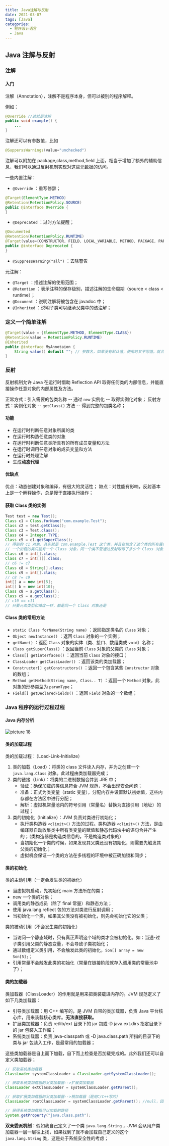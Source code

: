 ```yaml
---
title: Java注解与反射
date: 2021-03-07
tags: [Java]
categories:
  - 程序设计语言
  - Java
---
```


<style>
.center {
width: auto;
display: table;
margin - left: auto;
margin - right: auto;
}
// 图片居中
img {
position: relative;
left: 50%;
transform: translateX(-50%);
}
</style>

## Java 注解与反射

### 注解

#### 入门

注解（Annotation），注解不是程序本身，但可以被别的程序解释。

例如：

```JAVA
@Override //这就是注解
public void example() {
    ...
}
```

注解还可以有参数值，比如

```JAVA
@SupperssWarnings(value="unchecked")
```

注解可以附加在 package,class,method,field 上面，相当于增加了额外的辅助信息，我们可以通过反射机制实现对这些元数据的访问。

一些内置注解：

- `@Override` ：重写修辞；

```JAVA
@Target(ElementType.METHOD)
@Retention(RetentionPolicy.SOURCE)
public @interface Override {
}
```

- `@Deprecated` ：过时方法提醒；

```JAVA
@Documented
@Retention(RetentionPolicy.RUNTIME)
@Target(value={CONSTRUCTOR, FIELD, LOCAL_VARIABLE, METHOD, PACKAGE, PARAMETER, TYPE})
public @interface Deprecated {
}
```

- `@SuppressWarning("all")` ：去除警告

元注解：

- `@Target` ：描述注解的使用范围；
- `@Retention` ：表示注释的保存级别，描述注解的生命周期（source < class < runtime）；
- `@Document` ：说明注解将被包含在 javadoc 中；
- `@Inherited` ：说明子类可以继承父类中的该注解；

### 定义一个简单注解

```JAVA
@Target(value = {ElementType.METHOD, ElementType.CLASS})
@Retention(value = RetentionPolicy.RUNTIME)
@Inherited
public @interface MyAnnotaion {
    String value() default ""; // 参数名，如果没有默认值，使用时又不写值，就会报错
}
```

### 反射

反射机制允许 Java 在运行时借助 Reflection API 取得任何类的内部信息，并能直接操作任意对象的内部属性及方法。

正常方式：引入需要的包类名称 -- 通过 `new` 实例化 -- 取得实例化对象；
反射方式：实例化对象 -- `getClass()` 方法 -- 得到完整的包类名称；

#### 功能

- 在运行时判断任意对象所属的类
- 在运行时构造任意类的对象
- 在运行时判断任意类所具有的所有成员变量和方法
- 在运行时调用任意对象的成员变量和方法
- 在运行时处理注解
- 生成**动态代理**

#### 优缺点

优点：动态创建对象和编译，有很大的灵活性；
缺点：对性能有影响，反射基本上是一个解释操作，总是慢于直接执行操作；

#### 获取 Class 类的实例

```JAVA
Test test = new Test();
Class c1 = Class.forName("com.example.Test");
Class c2 = test.getClass();
Class c3 = Test.class();
Class c4 = Integer.TYPE;
Class c5 = c1.getSuperClass();
// 得到的 c1 对象，其实就是 com.example.Test 这个类，并且在包含了这个类的所有属性
// 一个加载的类只能有一个 Class 对象，同一个类不管通过反射取得了多少个 Class 对象，其 hashCode 都是同一个值
Class c6 = int[].class;
Class c7 = int[][].class;
// c6 != c7
Class c8 = String[].class;
Class c9 = int[].class;
// c8 != c9
int[] a = new int[5];
int[] b = new int[10];
Class c8 = a.getClass();
Class c9 = a.getClass();
// c10 == c11
// 只要元素类型和维度一样，都是同一个 Class 对象还是
```

#### Class 类的常用方法

- `static Class forName(String name)` ：返回指定类名的 `Class` 对象；
- `Object newInstance()` ：返回 `Class` 对象的一个实例；
- `getName()` ：返回 `Class` 对象的实体（类、接口、数组类或 `void`）名称；
- `Class getSuperClass()` ：返回当前 `Class` 对象的父类的 `Class` 对象；
- `Class[] getinterfaces()` ：返回当前 `Class` 对象的接口；
- `ClassLoader getClassLoader()` ：返回该类的类加载器；
- `Constructor[] getConstructors()` ：返回一个包含某些 `Constructor` 对象的数组；
- `Method getMethod(String name, Class.. T)` ：返回一个 `Method` 对象，此对象的形参类型为 `paramType`；
- `Field[] getDeclaredFields()` ：返回 `Field` 对象的一个数组；

### Java 程序的运行过程过程

#### Java 内存分析

![picture 18](../../../../assets/%E7%A8%8B%E5%BA%8F%E8%AE%BE%E8%AE%A1%E8%AF%AD%E8%A8%80/Java/Java%E6%B3%A8%E8%A7%A3%E4%B8%8E%E5%8F%8D%E5%B0%84/4e8edf8f42ca4b84de99896a016b2294f6c4853658213aa276f30b1d4d1aca0d.png)

#### 类的加载过程

类的加载过程：（Load-Link-Initialize）

1. 类的加载（Load）：将类的 class 文件读入内存，并为之创建一个 `java.lang.Class` 对象。此过程由类加载器完成；
2. 类的链接（Link）：将类的二进制数据合并到 JRE 中；
   - 验证：确保加载的类信息符合 JVM 规范，不会出现安全问题；
   - 准备：正式为类变量（static 变量），分配内存并设置默认初始值，这些内存都在方法区中进行分配；
   - 解析：虚拟机常量池内的符号引用（常量名）替换为直接引用（地址）的过程；
3. 类的初始化（Initialize）：JVM 负责对类进行初始化；
   - 执行类构造器 `<clinit>()` 方法的过程。类构造器 `<clinit>()` 方法，是由编译器自动收集类中所有类变量的赋值和静态代码块中的语句合并产生的；（类构造器是构造类信息的，不是构造类对象的）
   - 当初始化一个类的时候，如果发现其父类还没有初始化，则需要先触发其父类的初始化；
   - 虚拟机会保证一个类的方法在多线程的环境中被正确加锁和同步；

#### 类的初始化

类的主动引用（一定会发生类的初始化）

- 当虚拟机启动，先初始化 main 方法所在的类；
- new 一个类的对象；
- 调用类的静态成员（除了 final 常量）和静态方法；
- 使用 java.lang.reflect 包的方法对类进行反射调用；
- 当初始化一个类，如果其父类没有被初始化，则先会初始化它的父类；

类的被动引用（不会发生类的初始化）

- 当访问一个静态域时，只有真正声明这个域的类才会被初始化。如：当通-过子类引用父类的静态变量，不会导致子类初始化；
- 通过数组定义类引用，不会触发此类的初始化，`Son[] array = new Son[5];`；
- 引用常量不会触发此类的初始化（常量在链接阶段就存入调用类的常量池中了）；

#### 类的加载器

类加载器（ClassLoader）的作用就是用来把类装载进内存的。JVM 规范定义了如下几类加载器：

- 引导类加载器：用 C++ 编写的，是 JVM 自带的类加载器，负责 Java 平台核心库，用来装载核心类库。**无法直接获取。**
- 扩展类加载器：负责 re/lib/ext 目录下的 jar 包或-D java.ext.dirs 指定目录下的 jar 包装入工作库；
- 系统类加载器：负责 java-classpath 或 -D java.class.path 所指的目录下的类与 jar 包装入工作，是最常用的加载器；

这些类加载器是自上而下加载，自下而上检查是否加载完成的。此外我们还可以自定义类加载器；

```JAVA
// 获取系统类加载器
ClassLoader systemClassLoader = ClassLoader.getSystemClassLoader();

// 获取系统类加载器的父类加载器-->扩展类加载器
ClassLoader extClassLoader = systemClassLoader.getParent();

// 获取扩展类加载器的父类加载器-->根加载器（是用C/C++写的）
ClassLoader rootClassLoader = systemClassLoader.getParent(); //null，因为无法获取

// 获得系统类加载器可以加载的路径
System.getProperty("java.class.path");

```

**双亲委派机制**：假如我自己定义了一个类 `java.lang.String` ，JVM 会从用户类加载器一层一层往上找，如果找到了就不会加载自己定义的这个 `java.lang.String` 类，这是处于系统安全性的考虑；

